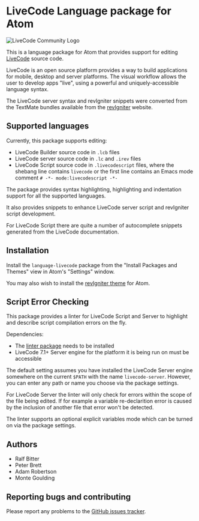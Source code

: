 # LiveCode Language package for Atom

![LiveCode Community Logo](http://livecode.com/wp-content/uploads/2015/02/livecode-logo.png)

This is a language package for Atom that provides support for editing
[LiveCode](http://livecode.com/) source code.

LiveCode is an open source platform provides a way to build applications for
mobile, desktop and server platforms. The visual workflow allows the user to
develop apps "live", using a powerful and uniquely-accessible language syntax.

The LiveCode server syntax and revIgniter snippets were converted from the
TextMate bundles available from the [revIgniter](http://revigniter.com/)
website.

## Supported languages

Currently, this package supports editing:

* LiveCode Builder source code in `.lcb` files
* LiveCode server source code in `.lc` and `.irev` files
* LiveCode Script source code in `.livecodescript` files, where the shebang line
contains `livecode` or the first line contains an Emacs mode comment
`# -*- mode:livecodescript -*-`

The package provides syntax highlighting, highlighting and indentation support
for all the supported languages.

It also provides snippets to enhance LiveCode server script and revIgniter
script development.

For LiveCode Script there are quite a number of autocomplete snippets generated
from the LiveCode documentation.

## Installation

Install the `language-livecode` package from the "Install Packages and Themes"
view in Atom's "Settings" window.

You may also wish to install the [revIgniter theme](https://atom.io/themes/revigniter-syntax)
for Atom.

## Script Error Checking

This package provides a linter for LiveCode Script and Server to highlight and describe
script compilation errors on the fly.

Dependencies:

 * The [linter package](https://atom.io/packages/linter) needs to be installed
 * LiveCode 7.1+ Server engine for the platform it is being run on must be accessible

The default setting assumes you have installed the LiveCode Server engine somewhere
on the current `$PATH` with the name `livecode-server`. However, you can enter any
path or name you choose via the package settings.

For LiveCode Server the linter will only check for errors within the scope of
the file being edited. If for example a variable re-declarition error is caused
by the inclusion of another file that error won't be detected.

The linter supports an optional explicit variables mode which can be turned on
via the package settings.

## Authors

* Ralf Bitter
* Peter Brett
* Adam Robertson
* Monte Goulding

## Reporting bugs and contributing

Please report any problems to the [GitHub issues tracker]( https://github.com/peter-b/atom-language-livecode/issues).
